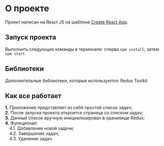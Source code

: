 # О проекте

Проект написан на React JS на шаблоне [Create React App](https://github.com/facebook/create-react-app).

## Запуск проекта

Выполнить следующие команды в терминале: сперва `npm install`, затем `npm start`

## Библиотеки

Дополнительные библиотеки, которые используются: Redux Toolkit

## Как все работает

**1.** Приложение представляет из себя простой список задач;<br />
**2.** После запуска проекта откроется страница со списком задач;<br />
**3.** Данный список вручную инициализирован в хранилище Redux;<br />
**4.** Функционал:<br />
&ensp;&ensp;4.1. Добавление новой задачи;<br />
&ensp;&ensp;4.2. Завершение задач;<br />
&ensp;&ensp;4.3. Удаление задач.
